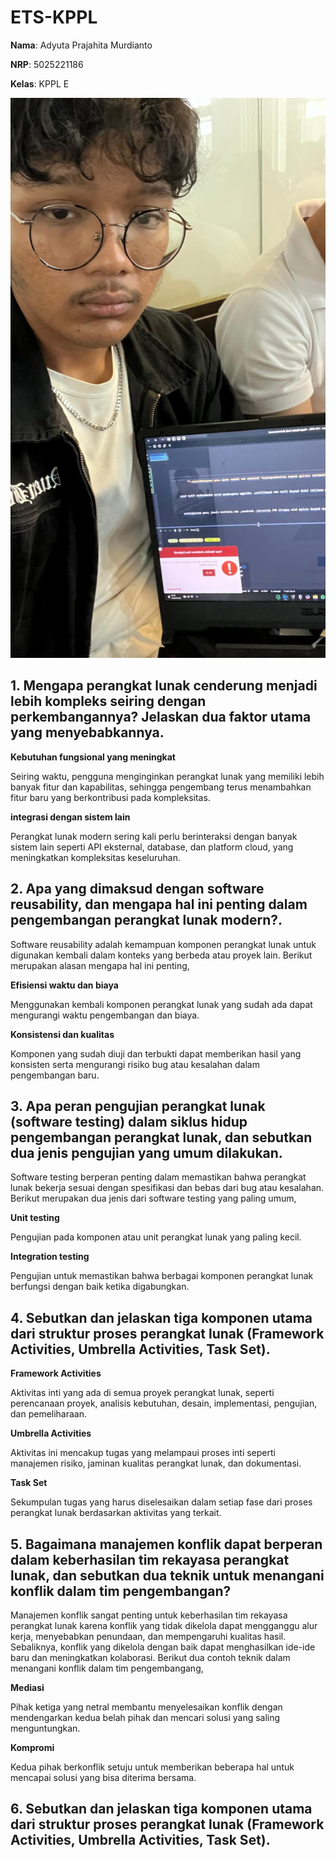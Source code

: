 # ETS-KPPL

**Nama**: Adyuta Prajahita Murdianto

**NRP**: 5025221186

**Kelas**: KPPL E

![selfie](Resources/selfie.jpg)

## **1. Mengapa perangkat lunak cenderung menjadi lebih kompleks seiring dengan perkembangannya? Jelaskan dua faktor utama yang menyebabkannya.**

**Kebutuhan fungsional yang meningkat**

Seiring waktu, pengguna menginginkan perangkat lunak yang memiliki lebih banyak fitur dan kapabilitas, sehingga pengembang terus menambahkan fitur baru yang berkontribusi pada kompleksitas.

**integrasi dengan sistem lain**

Perangkat lunak modern sering kali perlu berinteraksi dengan banyak sistem lain seperti API eksternal, database, dan platform cloud, yang meningkatkan kompleksitas keseluruhan.

## **2. Apa yang dimaksud dengan software reusability, dan mengapa hal ini penting dalam pengembangan perangkat lunak modern?.**

Software reusability adalah kemampuan komponen perangkat lunak untuk digunakan kembali dalam konteks yang berbeda atau proyek lain. Berikut merupakan alasan mengapa hal ini penting, 

**Efisiensi waktu dan biaya**

Menggunakan kembali komponen perangkat lunak yang sudah ada dapat mengurangi waktu pengembangan dan biaya.

**Konsistensi dan kualitas**

Komponen yang sudah diuji dan terbukti dapat memberikan hasil yang konsisten serta mengurangi risiko bug atau kesalahan dalam pengembangan baru.

## **3. Apa peran pengujian perangkat lunak (software testing) dalam siklus hidup pengembangan perangkat lunak, dan sebutkan dua jenis pengujian yang umum dilakukan.**

Software testing berperan penting dalam memastikan bahwa perangkat lunak bekerja sesuai dengan spesifikasi dan bebas dari bug atau kesalahan. Berikut merupakan dua jenis dari software testing yang paling umum,

**Unit testing**

Pengujian pada komponen atau unit perangkat lunak yang paling kecil.

**Integration testing**

Pengujian untuk memastikan bahwa berbagai komponen perangkat lunak berfungsi dengan baik ketika digabungkan.

## **4. Sebutkan dan jelaskan tiga komponen utama dari struktur proses perangkat lunak (Framework Activities, Umbrella Activities, Task Set).**

**Framework Activities**

Aktivitas inti yang ada di semua proyek perangkat lunak, seperti perencanaan proyek, analisis kebutuhan, desain, implementasi, pengujian, dan pemeliharaan.

**Umbrella Activities**

Aktivitas ini mencakup tugas yang melampaui proses inti seperti manajemen risiko, jaminan kualitas perangkat lunak, dan dokumentasi.

**Task Set**

Sekumpulan tugas yang harus diselesaikan dalam setiap fase dari proses perangkat lunak berdasarkan aktivitas yang terkait.

## **5. Bagaimana manajemen konflik dapat berperan dalam keberhasilan tim rekayasa perangkat lunak, dan sebutkan dua teknik untuk menangani konflik dalam tim pengembangan?**

Manajemen konflik sangat penting untuk keberhasilan tim rekayasa perangkat lunak karena konflik yang tidak dikelola dapat mengganggu alur kerja, menyebabkan penundaan, dan mempengaruhi kualitas hasil. Sebaliknya, konflik yang dikelola dengan baik dapat menghasilkan ide-ide baru dan meningkatkan kolaborasi. Berikut dua contoh teknik dalam menangani konflik dalam tim pengembangang,

**Mediasi**

Pihak ketiga yang netral membantu menyelesaikan konflik dengan mendengarkan kedua belah pihak dan mencari solusi yang saling menguntungkan.

**Kompromi**

Kedua pihak berkonflik setuju untuk memberikan beberapa hal untuk mencapai solusi yang bisa diterima bersama.

## **6. Sebutkan dan jelaskan tiga komponen utama dari struktur proses perangkat lunak (Framework Activities, Umbrella Activities, Task Set).**